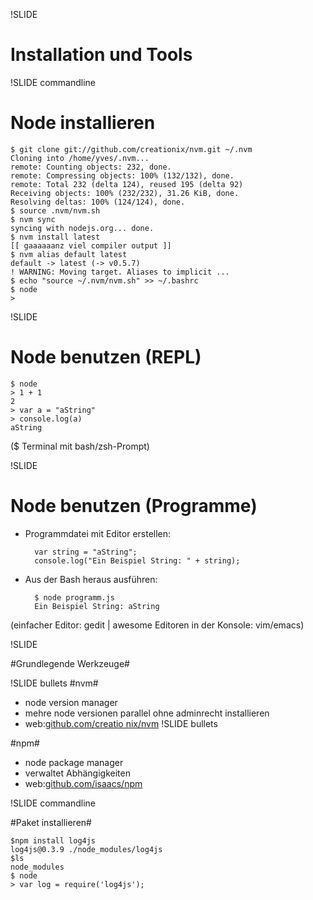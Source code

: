 !SLIDE 

# Installation und Tools #


!SLIDE commandline
# Node installieren #

    $ git clone git://github.com/creationix/nvm.git ~/.nvm
    Cloning into /home/yves/.nvm...
    remote: Counting objects: 232, done.
    remote: Compressing objects: 100% (132/132), done.
    remote: Total 232 (delta 124), reused 195 (delta 92)
    Receiving objects: 100% (232/232), 31.26 KiB, done.
    Resolving deltas: 100% (124/124), done.
    $ source .nvm/nvm.sh
    $ nvm sync
    syncing with nodejs.org... done.
    $ nvm install latest
    [[ gaaaaaanz viel compiler output ]]
    $ nvm alias default latest
    default -> latest (-> v0.5.7)
    ! WARNING: Moving target. Aliases to implicit ...
    $ echo "source ~/.nvm/nvm.sh" >> ~/.bashrc
    $ node
    > 

!SLIDE 

# Node benutzen (REPL) #

    $ node
    > 1 + 1
    2
    > var a = "aString"
    > console.log(a)
    aString

($ Terminal mit bash/zsh-Prompt)

!SLIDE

# Node benutzen (Programme) #

* Programmdatei mit Editor erstellen:

        var string = "aString";
        console.log("Ein Beispiel String: " + string);

* Aus der Bash heraus ausführen:

        $ node programm.js
        Ein Beispiel String: aString

(einfacher Editor: gedit | awesome Editoren in der Konsole: vim/emacs)

!SLIDE

#Grundlegende Werkzeuge#

!SLIDE bullets
#nvm#

* node version manager
* mehre node versionen parallel ohne adminrecht installieren
* web:[github.com/creatio nix/nvm](https://github.com/creationix/nvm)
!SLIDE bullets

#npm#

* node package manager
* verwaltet Abhängigkeiten
* web:[github.com/isaacs/npm](https://github.com/isaacs/npm)

!SLIDE commandline

#Paket installieren#

    $npm install log4js
    log4js@0.3.9 ./node_modules/log4js
    $ls
    node_modules
    $ node
    > var log = require('log4js');

